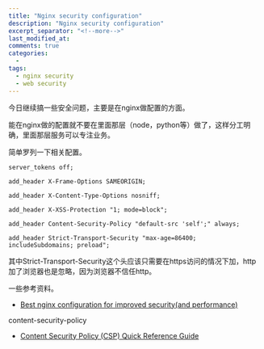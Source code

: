 ```yaml
---
title: "Nginx security configuration"
description: "Nginx security configuration"
excerpt_separator: "<!--more-->"
last_modified_at: 
comments: true
categories:
  -
tags:
  - nginx security
  - web security
---
```


今日继续搞一些安全问题，主要是在nginx做配置的方面。

能在nginx做的配置就不要在里面那层（node，python等）做了，这样分工明确，里面那层服务可以专注业务。

简单罗列一下相关配置。

```nginx
server_tokens off;

add_header X-Frame-Options SAMEORIGIN;

add_header X-Content-Type-Options nosniff;

add_header X-XSS-Protection "1; mode=block";

add_header Content-Security-Policy "default-src 'self';" always;

add_header Strict-Transport-Security "max-age=86400; includeSubdomains; preload";
```

其中Strict-Transport-Security这个头应该只需要在https访问的情况下加，http加了浏览器也是忽略，因为浏览器不信任http。

一些参考资料。

* <site><a target="_blank" href="https://gist.github.com/plentz/6737338">Best nginx configuration for improved security(and performance)</a></site>

content-security-policy

* <site><a target="_blank" href="https://content-security-policy.com/">Content Security Policy (CSP)
Quick Reference Guide</a></site>
